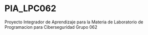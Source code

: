 # PIA_LPC062
Proyecto Integrador de Aprendizaje para la Materia de Laboratorio de Programacion para Ciberseguridad Grupo 062

